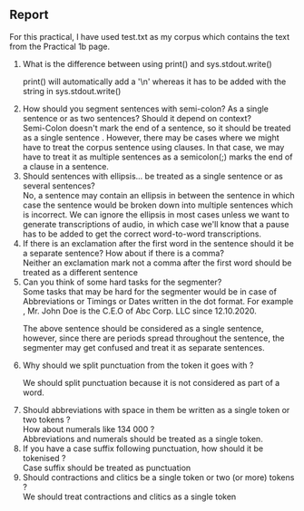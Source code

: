 ## Report

For this practical, I have used test.txt as my corpus which contains the text from the Practical 1b page.

<ol>

<li> What is the difference between using print() and sys.stdout.write() <br/>

print() will automatically add a '\n' whereas it has to be added with the string in sys.stdout.write()
</li>
<li>
How should you segment sentences with semi-colon? As a single sentence or as two sentences? Should it depend on context? <br/>
Semi-Colon doesn't mark the end of a sentence, so it should be treated as a single sentence . However, there may be cases where we might have to treat the corpus sentence using clauses. In that case, we may have to treat it as multiple sentences as a semicolon(;) marks the end of a clause in a sentence.
</li>
<li>
Should sentences with ellipsis... be treated as a single sentence or as several sentences? <br/>
No, a sentence may contain an ellipsis in between the sentence in which case the sentence would be broken down into multiple sentences which is incorrect. We can ignore the ellipsis in most cases unless we want to generate transcriptions of audio, in which case we'll know that a pause has to be added to get the correct word-to-word transcriptions.
</li>

<li> If there is an exclamation after the first word in the sentence should it be a separate sentence? How about if there is a comma? <br/>
Neither an exclamation mark not a comma after the first word should be treated as a different sentence
</li>
<li> Can you think of some hard tasks for the segmenter?  <br/>
Some tasks that may be hard for the segmenter would be in case of Abbreviations or Timings or Dates written in the dot format.
For example , Mr. John Doe is the C.E.O of Abc Corp. LLC since 12.10.2020.

The above sentence should be considered as a single sentence, however, since there are periods spread throughout the sentence, the segmenter may get confused and treat it as separate sentences.

</li>

<li>
Why should we split punctuation from the token it goes with ? <br/>

We should split punctuation because it is not considered as part of a word. 
</li>
<li>
Should abbreviations with space in them be written as a single token or two tokens ?<br/>
How about numerals like 134 000 ? <br/>
Abbreviations and numerals should be treated as a single token.
</li>

<li>
If you have a case suffix following punctuation, how should it be tokenised ? <br/>
Case suffix should be treated as punctuation
</li>

<li>Should contractions and clitics be a single token or two (or more) tokens ? <br/>
We should treat contractions and clitics as a single token
</li>
</ol>
